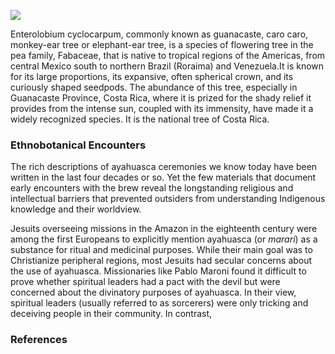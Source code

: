 <a href="https://juncture-digital.org"><img src="https://juncture-digital.org/images/ve-button.png"></a>

<param ve-config 
       title="Parota Essay"
       author="Diana Heredia-Lopez"
       banner="https://upload.wikimedia.org/wikipedia/commons/thumb/e/e8/Enterolobium_cyclocarpum%2C_Singapore.jpg/1920px-Enterolobium_cyclocarpum%2C_Singapore.jpg" 
       layout="vertical">
       
Enterolobium cyclocarpum, commonly known as guanacaste, caro caro, monkey-ear tree or elephant-ear tree, is a species of flowering tree in the pea family, Fabaceae, that is native to tropical regions of the Americas, from central Mexico south to northern Brazil (Roraima) and Venezuela.It is known for its large proportions, its expansive, often spherical crown, and its curiously shaped seedpods. The abundance of this tree, especially in Guanacaste Province, Costa Rica, where it is prized for the shady relief it provides from the intense sun, coupled with its immensity, have made it a widely recognized species. It is the national tree of Costa Rica.
<param ve-map center="Q6462107" zoom="11" prefer-geojson> 
<param ve-image url="https://upload.wikimedia.org/wikipedia/commons/0/05/Cruz_de_Huanacaxtle.jpg">

### Ethnobotanical Encounters
The rich descriptions of ayahuasca ceremonies we know today have been written in the last four decades or so. Yet the few materials that document early encounters with the brew reveal the longstanding religious and intellectual barriers that prevented outsiders from understanding Indigenous knowledge and their worldview.

<param ve-image
       title="Pablo Maroni, Noticias auténticas del famoso río Marañón y misión apostólica de la Compañía de Jesús de la provincia de Quito, 1738 [first published in 1889]"
       url="https://bibliotecadigital.aecid.es/bibliodig/i18n/catalogo_imagenes/imagen_id.do?idImagen=12001473&formato=jpg "
       description="Pablo Maroni's discussion of different Amazonian groups' rituals and their alleged association with the devil. Maroni mentions the use of a white datura and a vine called ayahuasca to 'deprive of the senses'"
       attribution="Courtesy of the Biblioteca Digital AECID (Madrid) - Signatura: 3GR-7315"
       license="Creative Commons - Attribution, Non-Commercial, ShareAlike"
       region="18,726,1064,855">

Jesuits overseeing missions in the Amazon in the eighteenth century were among the first Europeans to explicitly mention ayahuasca (or _marari_) as a substance for ritual and medicinal purposes. While their main goal was to Christianize peripheral regions, most Jesuits had secular concerns about the use of ayahuasca. Missionaries like Pablo Maroni found it difficult to prove whether spiritual leaders had a pact with the devil but were concerned about the divinatory purposes of ayahuasca. In their view, spiritual leaders (usually referred to as sorcerers) were only tricking and deceiving people in their community. In contrast, 

<param ve-image 
       title="Samuel Fritz, El Gran Río Marañón o Amazonas, 1707 in Pablo Maroni's Noticias Auténticas del famoso río Marañón, 1738[1889]" 
       url="https://bibliotecadigital.aecid.es/bibliodig/i18n/catalogo_imagenes/imagen_id.do?idImagen=12002018&formato=jpg"
       description="An eighteenth-century map of the Amazon river and one of its main tributaries, the Marañón. Fritz was also a Jesuit and Maroni included his diary and map on his 1738 book, Noticias auténticas del famoso río Marañón y misión apostólica de la Compañía de Jesús de la provincia de Quito" 
       attribution="Courtesy of the Biblioteca Digital AECID (Madrid) - Signatura: 3GR-7315, page 670"
       license="Creative Commons - Attribution, Non-Commercial, ShareAlike">

### References
[^ref1]: My brain,_On Caffeine_, Guadalajara 2021
